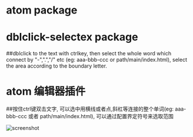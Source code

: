 # atom package
# dblclick-selectex package

##dblclick to the text with ctrlkey, then select the whole word which connect by "-",".","/" etc (eg: aaa-bbb-ccc  or  path/main/index.html), select the area according to the boundary letter. 

# atom 编辑器插件
##按住ctrl键双击文字, 可以选中用横线或者点,斜杠等连接的整个单词(eg: aaa-bbb-ccc 或者 path/main/index.html), 可以通过配置界定符号来选取范围

![screenshot](https://github.com/mike8625/dblclick_selectex/blob/master/demo.gif?raw=true)